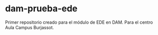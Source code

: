 # dam-prueba-ede
Primer repositorio creado para el módulo de EDE en DAM. Para el centro Aula Campus Burjassot.
